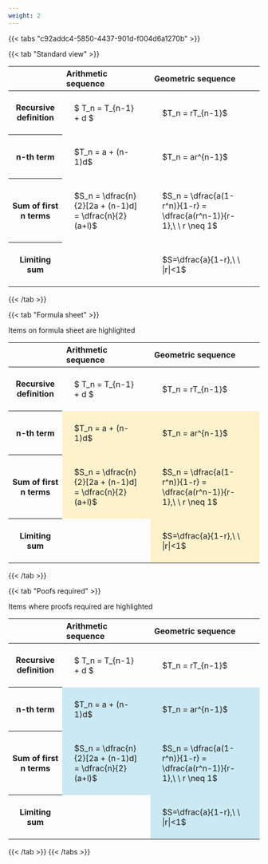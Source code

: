 ```yaml
---
weight: 2
---
```


{{< tabs "c92addc4-5850-4437-901d-f004d6a1270b" >}}

{{< tab "Standard view" >}}

<style type="text/css">
#T_91ada th.col_heading {
  text-align: left;
  font-size: 1em;
}
#T_91ada td {
  text-align: left;
  font-size: 1em;
  padding: 1.5em;
}
</style>
<table id="T_91ada">
  <thead>
    <tr>
      <th class="blank level0" >&nbsp;</th>
      <th id="T_91ada_level0_col0" class="col_heading level0 col0" >Arithmetic sequence</th>
      <th id="T_91ada_level0_col1" class="col_heading level0 col1" >Geometric sequence</th>
    </tr>
  </thead>
  <tbody>
    <tr>
      <th id="T_91ada_level0_row0" class="row_heading level0 row0" >Recursive definition</th>
      <td id="T_91ada_row0_col0" class="data row0 col0" >$ T_n = T_{n-1} + d $</td>
      <td id="T_91ada_row0_col1" class="data row0 col1" >$T_n = rT_{n-1}$</td>
    </tr>
    <tr>
      <th id="T_91ada_level0_row1" class="row_heading level0 row1" >n-th term</th>
      <td id="T_91ada_row1_col0" class="data row1 col0" >$T_n = a + (n-1)d$</td>
      <td id="T_91ada_row1_col1" class="data row1 col1" >$T_n = ar^{n-1}$</td>
    </tr>
    <tr>
      <th id="T_91ada_level0_row2" class="row_heading level0 row2" >Sum of first n terms</th>
      <td id="T_91ada_row2_col0" class="data row2 col0" >$S_n = \dfrac{n}{2}[2a + (n-1)d] = \dfrac{n}{2}(a+l)$</td>
      <td id="T_91ada_row2_col1" class="data row2 col1" >$S_n = \dfrac{a(1-r^n)}{1-r} = \dfrac{a(r^n-1)}{r-1},\ \  r \neq 1$</td>
    </tr>
    <tr>
      <th id="T_91ada_level0_row3" class="row_heading level0 row3" >Limiting sum</th>
      <td id="T_91ada_row3_col0" class="data row3 col0" ></td>
      <td id="T_91ada_row3_col1" class="data row3 col1" >$S=\dfrac{a}{1-r},\ \ |r|<1$</td>
    </tr>
  </tbody>
</table>
{{< /tab >}}

{{< tab "Formula sheet" >}}

Items on formula sheet are highlighted 
<br>
<style type="text/css">
#T_28afe th.col_heading {
  text-align: left;
  font-size: 1em;
}
#T_28afe td {
  text-align: left;
  font-size: 1em;
  padding: 1.5em;
}
#T_28afe_row0_col0, #T_28afe_row0_col1, #T_28afe_row3_col0 {
  background-color: rgba(0,0,0,0);
}
#T_28afe_row1_col0, #T_28afe_row1_col1, #T_28afe_row2_col0, #T_28afe_row2_col1, #T_28afe_row3_col1 {
  background-color: rgba(255,194,10, 0.2);
}
</style>
<table id="T_28afe">
  <thead>
    <tr>
      <th class="blank level0" >&nbsp;</th>
      <th id="T_28afe_level0_col0" class="col_heading level0 col0" >Arithmetic sequence</th>
      <th id="T_28afe_level0_col1" class="col_heading level0 col1" >Geometric sequence</th>
    </tr>
  </thead>
  <tbody>
    <tr>
      <th id="T_28afe_level0_row0" class="row_heading level0 row0" >Recursive definition</th>
      <td id="T_28afe_row0_col0" class="data row0 col0" >$ T_n = T_{n-1} + d $</td>
      <td id="T_28afe_row0_col1" class="data row0 col1" >$T_n = rT_{n-1}$</td>
    </tr>
    <tr>
      <th id="T_28afe_level0_row1" class="row_heading level0 row1" >n-th term</th>
      <td id="T_28afe_row1_col0" class="data row1 col0" >$T_n = a + (n-1)d$</td>
      <td id="T_28afe_row1_col1" class="data row1 col1" >$T_n = ar^{n-1}$</td>
    </tr>
    <tr>
      <th id="T_28afe_level0_row2" class="row_heading level0 row2" >Sum of first n terms</th>
      <td id="T_28afe_row2_col0" class="data row2 col0" >$S_n = \dfrac{n}{2}[2a + (n-1)d] = \dfrac{n}{2}(a+l)$</td>
      <td id="T_28afe_row2_col1" class="data row2 col1" >$S_n = \dfrac{a(1-r^n)}{1-r} = \dfrac{a(r^n-1)}{r-1},\ \  r \neq 1$</td>
    </tr>
    <tr>
      <th id="T_28afe_level0_row3" class="row_heading level0 row3" >Limiting sum</th>
      <td id="T_28afe_row3_col0" class="data row3 col0" ></td>
      <td id="T_28afe_row3_col1" class="data row3 col1" >$S=\dfrac{a}{1-r},\ \ |r|<1$</td>
    </tr>
  </tbody>
</table>
{{< /tab >}}

{{< tab "Poofs required" >}}

Items where proofs required are highlighted 
<br>
<style type="text/css">
#T_f3890 th.col_heading {
  text-align: left;
  font-size: 1em;
}
#T_f3890 td {
  text-align: left;
  font-size: 1em;
  padding: 1.5em;
}
#T_f3890_row0_col0, #T_f3890_row0_col1, #T_f3890_row3_col0 {
  background-color: rgba(0,0,0,0);
}
#T_f3890_row1_col0, #T_f3890_row1_col1, #T_f3890_row2_col0, #T_f3890_row2_col1, #T_f3890_row3_col1 {
  background-color: rgba(0,150,200, 0.2);
}
</style>
<table id="T_f3890">
  <thead>
    <tr>
      <th class="blank level0" >&nbsp;</th>
      <th id="T_f3890_level0_col0" class="col_heading level0 col0" >Arithmetic sequence</th>
      <th id="T_f3890_level0_col1" class="col_heading level0 col1" >Geometric sequence</th>
    </tr>
  </thead>
  <tbody>
    <tr>
      <th id="T_f3890_level0_row0" class="row_heading level0 row0" >Recursive definition</th>
      <td id="T_f3890_row0_col0" class="data row0 col0" >$ T_n = T_{n-1} + d $</td>
      <td id="T_f3890_row0_col1" class="data row0 col1" >$T_n = rT_{n-1}$</td>
    </tr>
    <tr>
      <th id="T_f3890_level0_row1" class="row_heading level0 row1" >n-th term</th>
      <td id="T_f3890_row1_col0" class="data row1 col0" >$T_n = a + (n-1)d$</td>
      <td id="T_f3890_row1_col1" class="data row1 col1" >$T_n = ar^{n-1}$</td>
    </tr>
    <tr>
      <th id="T_f3890_level0_row2" class="row_heading level0 row2" >Sum of first n terms</th>
      <td id="T_f3890_row2_col0" class="data row2 col0" >$S_n = \dfrac{n}{2}[2a + (n-1)d] = \dfrac{n}{2}(a+l)$</td>
      <td id="T_f3890_row2_col1" class="data row2 col1" >$S_n = \dfrac{a(1-r^n)}{1-r} = \dfrac{a(r^n-1)}{r-1},\ \  r \neq 1$</td>
    </tr>
    <tr>
      <th id="T_f3890_level0_row3" class="row_heading level0 row3" >Limiting sum</th>
      <td id="T_f3890_row3_col0" class="data row3 col0" ></td>
      <td id="T_f3890_row3_col1" class="data row3 col1" >$S=\dfrac{a}{1-r},\ \ |r|<1$</td>
    </tr>
  </tbody>
</table>
{{< /tab >}}
{{< /tabs >}}